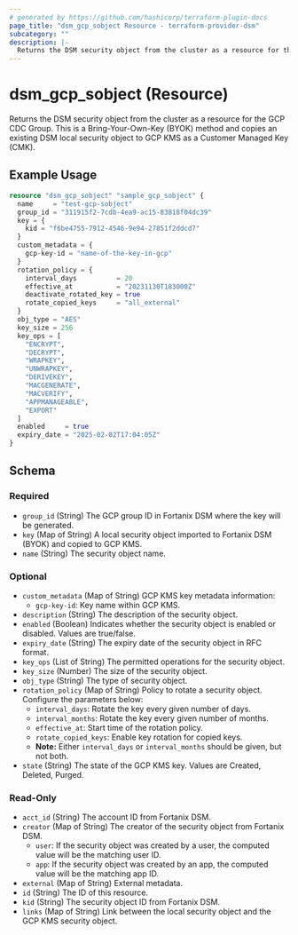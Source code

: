 ```yaml
---
# generated by https://github.com/hashicorp/terraform-plugin-docs
page_title: "dsm_gcp_sobject Resource - terraform-provider-dsm"
subcategory: ""
description: |-
  Returns the DSM security object from the cluster as a resource for the GCP CDC Group. This is a Bring-Your-Own-Key (BYOK) method and copies an existing DSM local security object to GCP KMS as a Customer Managed Key (CMK).
---
```


# dsm_gcp_sobject (Resource)

Returns the DSM security object from the cluster as a resource for the GCP CDC Group. This is a Bring-Your-Own-Key (BYOK) method and copies an existing DSM local security object to GCP KMS as a Customer Managed Key (CMK).

## Example Usage

```terraform
resource "dsm_gcp_sobject" "sample_gcp_sobject" {
  name     = "test-gcp-sobject"
  group_id = "311915f2-7cdb-4ea9-ac15-83818f04dc39"
  key = {
    kid = "f6be4755-7912-4546-9e94-27851f2ddcd7"
  }
  custom_metadata = {
    gcp-key-id = "name-of-the-key-in-gcp"
  }
  rotation_policy = {
    interval_days          = 20
    effective_at           = "20231130T183000Z"
    deactivate_rotated_key = true
    rotate_copied_keys     = "all_external"
  }
  obj_type = "AES"
  key_size = 256
  key_ops = [
    "ENCRYPT",
    "DECRYPT",
    "WRAPKEY",
    "UNWRAPKEY",
    "DERIVEKEY",
    "MACGENERATE",
    "MACVERIFY",
    "APPMANAGEABLE",
    "EXPORT"
  ]
  enabled     = true
  expiry_date = "2025-02-02T17:04:05Z"
}
```

<!-- schema generated by tfplugindocs -->
## Schema

### Required

- `group_id` (String) The GCP group ID in Fortanix DSM where the key will be generated.
- `key` (Map of String) A local security object imported to Fortanix DSM (BYOK) and copied to GCP KMS.
- `name` (String) The security object name.

### Optional

- `custom_metadata` (Map of String) GCP KMS key metadata information:
   * `gcp-key-id`: Key name within GCP KMS.
- `description` (String) The description of the security object.
- `enabled` (Boolean) Indicates whether the security object is enabled or disabled. Values are true/false.
- `expiry_date` (String) The expiry date of the security object in RFC format.
- `key_ops` (List of String) The permitted operations for the security object.
- `key_size` (Number) The size of the security object.
- `obj_type` (String) The type of security object.
- `rotation_policy` (Map of String) Policy to rotate a security object. Configure the parameters below:
   * `interval_days`: Rotate the key every given number of days.
   * `interval_months`: Rotate the key every given number of months.
   * `effective_at`: Start time of the rotation policy.
   * `rotate_copied_keys`: Enable key rotation for copied keys.
   * **Note:** Either `interval_days` or `interval_months` should be given, but not both.
- `state` (String) The state of the GCP KMS key. Values are Created, Deleted, Purged.

### Read-Only

- `acct_id` (String) The account ID from Fortanix DSM.
- `creator` (Map of String) The creator of the security object from Fortanix DSM.
   * `user`: If the security object was created by a user, the computed value will be the matching user ID.
   * `app`: If the security object was created by an app, the computed value will be the matching app ID.
- `external` (Map of String) External metadata.
- `id` (String) The ID of this resource.
- `kid` (String) The security object ID from Fortanix DSM.
- `links` (Map of String) Link between the local security object and the GCP KMS security object.
